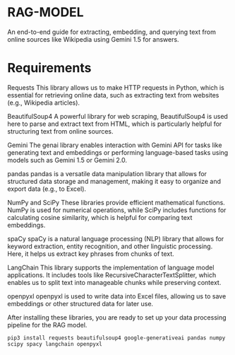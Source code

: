 # RAG-MODEL
An end-to-end guide for extracting, embedding, and querying text from online sources like Wikipedia using Gemini 1.5 for answers.
# Requirements
Requests
This library allows us to make HTTP requests in Python, which is essential for retrieving online data, such as extracting text from websites (e.g., Wikipedia articles).

BeautifulSoup4
A powerful library for web scraping, BeautifulSoup4 is used here to parse and extract text from HTML, which is particularly helpful for structuring text from online sources.

Gemini
The genai library enables interaction with Gemini API for tasks like generating text and embeddings or performing language-based tasks using models such as Gemini 1.5 or Gemini 2.0.

pandas
pandas is a versatile data manipulation library that allows for structured data storage and management, making it easy to organize and export data (e.g., to Excel).

NumPy and SciPy
These libraries provide efficient mathematical functions. NumPy is used for numerical operations, while SciPy includes functions for calculating cosine similarity, which is helpful for comparing text embeddings.

spaCy
spaCy is a natural language processing (NLP) library that allows for keyword extraction, entity recognition, and other linguistic processing. Here, it helps us extract key phrases from chunks of text.

LangChain
This library supports the implementation of language model applications. It includes tools like RecursiveCharacterTextSplitter, which enables us to split text into manageable chunks while preserving context.

openpyxl
openpyxl is used to write data into Excel files, allowing us to save embeddings or other structured data for later use.

After installing these libraries, you are ready to set up your data processing pipeline for the RAG model.

```
pip3 install requests beautifulsoup4 google-generativeai pandas numpy scipy spacy langchain openpyxl
```

